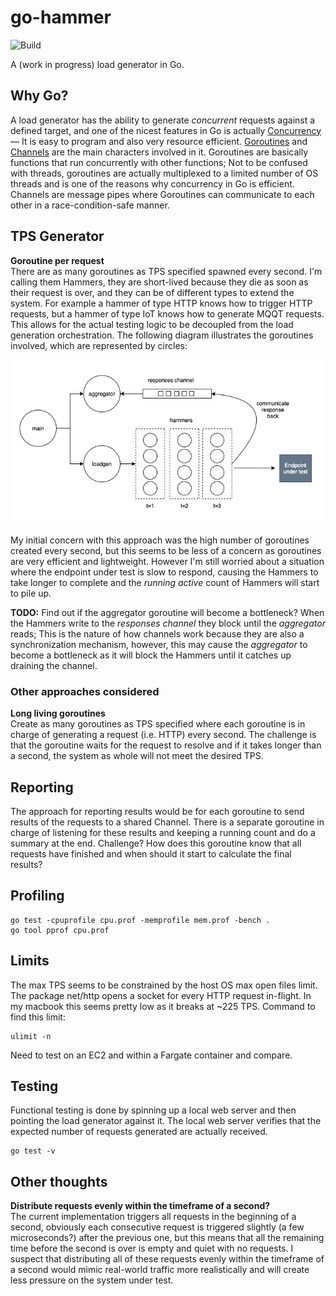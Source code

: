 # go-hammer

![Build](https://github.com/ferdingler/go-hammer/workflows/Build/badge.svg)

A (work in progress) load generator in Go.

## Why Go?

A load generator has the ability to generate _concurrent_ requests against a defined target, and one of the nicest features in Go is actually [Concurrency](https://www.youtube.com/watch?v=cN_DpYBzKso) –– It is easy to program and also very resource efficient. [Goroutines](https://golang.org/doc/faq#goroutines) and [Channels](https://golangbot.com/channels/) are the main characters involved in it. Goroutines are basically functions that run concurrently with other functions; Not to be confused with threads, goroutines are actually multiplexed to a limited number of OS threads and is one of the reasons why concurrency in Go is efficient. Channels are message pipes where Goroutines can communicate to each other in a race-condition-safe manner.

## TPS Generator

**Goroutine per request**  
There are as many goroutines as TPS specified spawned every second. I'm calling them Hammers, they are short-lived because they die as soon as their request is over, and they can be of different types to extend the system. For example a hammer of type HTTP knows how to trigger HTTP requests, but a hammer of type IoT knows how to generate MQQT requests. This allows for the actual testing logic to be decoupled from the load generation orchestration. The following diagram illustrates the goroutines involved, which are represented by circles:

![Goroutines](docs/goroutines.png)

My initial concern with this approach was the high number of goroutines created every second, but this seems to be less of a concern as goroutines are very efficient and lightweight. However I'm still worried about a situation where the endpoint under test is slow to respond, causing the Hammers to take longer to complete and the _running active_ count of Hammers will start to pile up. 

**TODO:** Find out if the aggregator goroutine will become a bottleneck? When the Hammers write to the _responses channel_ they block until the _aggregator_ reads; This is the nature of how channels work because they are also a synchronization mechanism, however, this may cause the _aggregator_ to become a bottleneck as it will block the Hammers until it catches up draining the channel.

### Other approaches considered

**Long living goroutines**  
Create as many goroutines as TPS specified where each goroutine is in charge of generating a request (i.e. HTTP) every second. The challenge is that the goroutine waits for the request to resolve and if it takes longer than a second, the system as whole will not meet the desired TPS.

## Reporting

The approach for reporting results would be for each goroutine to send results of the requests to a shared Channel. There is a separate goroutine in charge of listening for these results and keeping a running count and do a summary at the end. Challenge? How does this goroutine know that all requests have finished and when should it start to calculate the final results?

## Profiling

```
go test -cpuprofile cpu.prof -memprofile mem.prof -bench .
go tool pprof cpu.prof
```

## Limits

The max TPS seems to be constrained by the host OS max open files limit. The package net/http opens a socket for every HTTP request in-flight. In my macbook this seems pretty low as it breaks at ~225 TPS. Command to find this limit:

```
ulimit -n
```

Need to test on an EC2 and within a Fargate container and compare.

## Testing

Functional testing is done by spinning up a local web server and then pointing the load generator against it. The local web server verifies that the expected number of requests generated are actually received.

```
go test -v
```

## Other thoughts

**Distribute requests evenly within the timeframe of a second?**  
The current implementation triggers all requests in the beginning of a second, obviously each consecutive request is triggered slightly (a few microseconds?) after the previous one, but this means that all the remaining time before the second is over is empty and quiet with no requests. I suspect that distributing all of these requests evenly within the timeframe of a second would mimic real-world traffic more realistically and will create less pressure on the system under test.